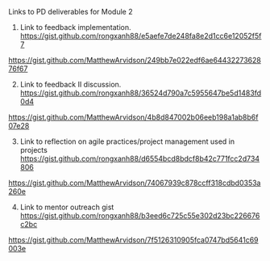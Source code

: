 Links to PD deliverables for Module 2

1. Link to feedback implementation.
https://gist.github.com/rongxanh88/e5aefe7de248fa8e2d1cc6e12052f5f7

https://gist.github.com/MatthewArvidson/249bb7e022edf6ae6443227362876f67

2. Link to feedback II discussion.
https://gist.github.com/rongxanh88/36524d790a7c5955647be5d1483fd0d4

https://gist.github.com/MatthewArvidson/4b8d847002b06eeb198a1ab8b6f07e28

3. Link to reflection on agile practices/project management used in projects 
https://gist.github.com/rongxanh88/d6554bcd8bdcf8b42c771fcc2d734806

https://gist.github.com/MatthewArvidson/74067939c878ccff318cdbd0353a260e

4. Link to mentor outreach gist
https://gist.github.com/rongxanh88/b3eed6c725c55e302d23bc226676c2bc

https://gist.github.com/MatthewArvidson/7f5126310905fca0747bd5641c69003e